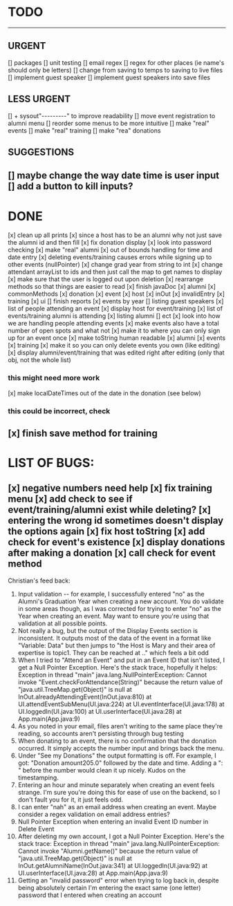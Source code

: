 # TODO
---
## URGENT
[] packages
[] unit testing
[] email regex
[] regex for other places (ie name's should only be letters)
[] change from saving to temps to saving to live files
[] implement guest speaker
    [] implement guest speakers into save files
## LESS URGENT
[] + sysout"---------" to improve readability
[] move event registration to alumni menu
[] reorder some menus to be more intuitive
[] make "real" events 
[] make "real" training
[] make "rea" donations
## SUGGESTIONS
[] maybe change the way date time is user input
[] add a button to kill inputs?
---
# DONE
[x] clean up all prints 
[x] since a host has to be an alumni why not just save the alumni id and then fill
[x] fix donation display
[x] look into password checking
[x] make "real" alumni 
[x] out of bounds handling for time and date entry 
[x] deleting events/training causes errors while signing up to other events (nullPointer)
[x] change grad year from string to int
[x] change attendant arrayList to ids and then just call the map to get names to display
[x] make sure that the user is logged out upon deletion
[x] rearrange methods so that things are easier to read
[x] finish javaDoc
    [x] alumni
    [x] commonMethods
    [x] donation
    [x] event
    [x] host
    [x] inOut
    [x] invalidEntry
    [x] training
    [x] ui
[] finish reports
    [x] events by year
    [] listing guest speakers
    [x] list of people attending an event
    [x] display host for event/training
    [x] list of events/training alumni is attending
    [x] listing alumni
    [] ect
[x] look into how we are handling people attending events 
    [x] make events also have a total number of open spots and what not
    [x] make it to where you can only sign up for an event once
[x] make toString human readable
    [x] alumni
    [x] events
    [x] training
[x] make it so you can only delete events you own (like editing)
[x] display alumni/event/training that was edited right after editing (only that obj, not the whole list)
### this might need more work
[x] make localDateTimes out of the date in the donation (see below)
### this could be incorrect, check
[x] finish save method for training
---
# LIST OF BUGS:
[x] negative numbers need help
[x] fix training menu
[x] add check to see if event/training/alumni exist while deleting?
[x] entering the wrong id sometimes doesn't display the options again
[x] fix host toString
[x] add check for event's existence 
[x] display donations after making a donation
[x] call check for event method
---
Christian's feed back:
1) Input validation -- for example, I successfully entered "no" as the Alumni's Graduation Year when creating a new account. You do validate in some areas though, as I was corrected for trying to enter "no" as the Year when creating an event. May want to ensure you're using that validation at all possible points.
2) Not really a bug, but the output of the Display Events section is inconsistent. It outputs most of the data of the event in a format like "Variable: Data" but then jumps to "the Host is Mary and their area of expertise is topic1. They can be reached at .." which feels a bit odd
3) When I tried to "Attend an Event" and put in an Event ID that isn't listed, I get a Null Pointer Exception. Here's the stack trace, hopefully it helps:
Exception in thread "main" java.lang.NullPointerException: Cannot invoke "Event.checkForAttendance(String)" because the return value of "java.util.TreeMap.get(Object)" is null
	at InOut.alreadyAttendingEvent(InOut.java:810)
	at UI.attendEventSubMenu(UI.java:224)
	at UI.eventInterface(UI.java:178)
	at UI.loggedIn(UI.java:100)
	at UI.userInterface(UI.java:28)
	at App.main(App.java:9)
4) As you noted in your email, files aren't writing to the same place they're reading, so accounts aren't persisting through bug testing
5) When donating to an event, there is no confirmation that the donation occurred. It simply accepts the number input and brings back the menu.
6) Under "See my Donations" the output formatting is off. For example, I got: "Donation amount205.0" followed  by the date and time. Adding a ": " before the number would clean it up nicely. Kudos on the timestamping.
7) Entering an hour and minute separately when creating an event feels strange. I'm sure you're doing this for ease of use on the backend, so I don't fault you for it, it just feels odd.
8) I can enter "nah" as an email address when creating an event. Maybe consider a regex validation on email address entries?
9) Null Pointer Exception when entering an invalid Event ID number in Delete Event
10) After deleting my own account, I got a Null Pointer Exception. Here's the stack trace:
Exception in thread "main" java.lang.NullPointerException: Cannot invoke "Alumni.getName()" because the return value of "java.util.TreeMap.get(Object)" is null
	at InOut.getAlumniName(InOut.java:341)
	at UI.loggedIn(UI.java:92)
	at UI.userInterface(UI.java:28)
	at App.main(App.java:9)
11) Getting an "invalid password" error when trying to log back in, despite being absolutely certain I'm entering the exact same (one letter) password that I entered when creating an account